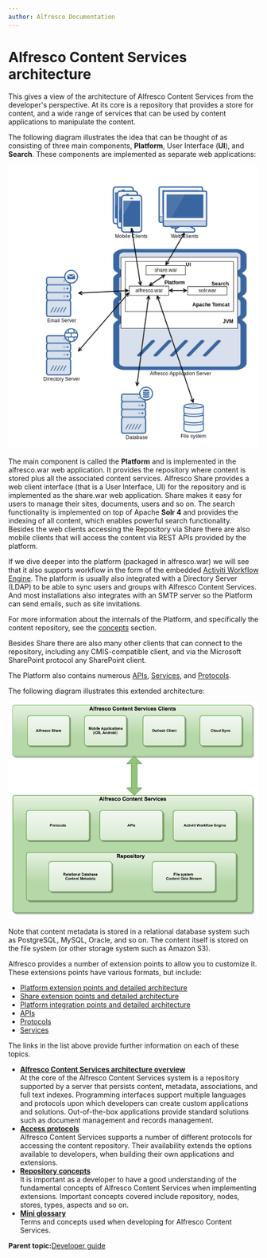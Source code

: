 ```yaml
---
author: Alfresco Documentation
---
```


# Alfresco Content Services architecture

This gives a view of the architecture of Alfresco Content Services from the developer's perspective. At its core is a repository that provides a store for content, and a wide range of services that can be used by content applications to manipulate the content.

The following diagram illustrates the idea that can be thought of as consisting of three main components, **Platform**, User Interface \(**UI**\), and **Search**. These components are implemented as separate web applications:

![](../images/dev-alfresco-architecture-overview.png)

The main component is called the **Platform** and is implemented in the alfresco.war web application. It provides the repository where content is stored plus all the associated content services. Alfresco Share provides a web client interface \(that is a User Interface, UI\) for the repository and is implemented as the share.war web application. Share makes it easy for users to manage their sites, documents, users and so on. The search functionality is implemented on top of Apache **Solr 4** and provides the indexing of all content, which enables powerful search functionality. Besides the web clients accessing the Repository via Share there are also mobile clients that will access the content via REST APIs provided by the platform.

If we dive deeper into the platform \(packaged in alfresco.war\) we will see that it also supports workflow in the form of the embedded [Activiti Workflow Engine](http://docs.alfresco.com/activiti/topics/welcome.html). The platform is usually also integrated with a Directory Server \(LDAP\) to be able to sync users and groups with Alfresco Content Services. And most installations also integrates with an SMTP server so the Platform can send emails, such as site invitations.

For more information about the internals of the Platform, and specifically the content repository, see the [concepts](dev-repository-concepts.md) section.

Besides Share there are also many other clients that can connect to the repository, including any CMIS-compatible client, and via the Microsoft SharePoint protocol any SharePoint client.

The Platform also contains numerous [APIs](dev-api-intro.md), [Services](dev-services.md), and [Protocols](dev-protocols.md).

The following diagram illustrates this extended architecture:

![](../images/alfresco_overview.png)

Note that content metadata is stored in a relational database system such as PostgreSQL, MySQL, Oracle, and so on. The content itself is stored on the file system \(or other storage system such as Amazon S3\).

Alfresco provides a number of extension points to allow you to customize it. These extensions points have various formats, but include:

-   [Platform extension points and detailed architecture](dev-platform-arch.md)
-   [Share extension points and detailed architecture](dev-extensions-share-architecture-extension-points.md)
-   [Platform integration points and detailed architecture](dev-platform-integration-arch.md)
-   [APIs](dev-api-intro.md)
-   [Protocols](dev-protocols.md)
-   [Services](dev-services.md)

The links in the list above provide further information on each of these topics.

-   **[Alfresco Content Services architecture overview](../concepts/alfresco-arch-about.md)**  
At the core of the Alfresco Content Services system is a repository supported by a server that persists content, metadata, associations, and full text indexes. Programming interfaces support multiple languages and protocols upon which developers can create custom applications and solutions. Out-of-the-box applications provide standard solutions such as document management and records management.
-   **[Access protocols](../concepts/dev-protocols.md)**  
Alfresco Content Services supports a number of different protocols for accessing the content repository. Their availability extends the options available to developers, when building their own applications and extensions.
-   **[Repository concepts](../concepts/dev-repository-concepts.md)**  
It is important as a developer to have a good understanding of the fundamental concepts of Alfresco Content Services when implementing extensions. Important concepts covered include repository, nodes, stores, types, aspects and so on.
-   **[Mini glossary](../concepts/dev-glossary.md)**  
Terms and concepts used when developing for Alfresco Content Services.

**Parent topic:**[Developer guide](../concepts/dev-for-developers.md)


